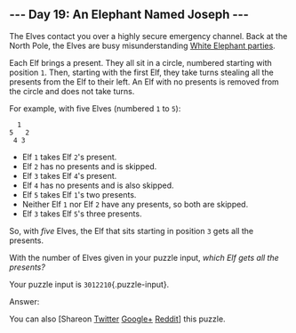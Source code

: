--- Day 19: An Elephant Named Joseph ---
----------------------------------------

The Elves contact you over a highly secure emergency channel. Back at
the North Pole, the Elves are busy <span
title="Eggnoggedly misunderstanding them, actually.">misunderstanding</span>
[White Elephant
parties](https://en.wikipedia.org/wiki/White_elephant_gift_exchange).

Each Elf brings a present. They all sit in a circle, numbered starting
with position `1`. Then, starting with the first Elf, they take turns
stealing all the presents from the Elf to their left. An Elf with no
presents is removed from the circle and does not take turns.

For example, with five Elves (numbered `1` to `5`):

      1
    5   2
     4 3

-   Elf `1` takes Elf `2`'s present.
-   Elf `2` has no presents and is skipped.
-   Elf `3` takes Elf `4`'s present.
-   Elf `4` has no presents and is also skipped.
-   Elf `5` takes Elf `1`'s two presents.
-   Neither Elf `1` nor Elf `2` have any presents, so both are skipped.
-   Elf `3` takes Elf `5`'s three presents.

So, with *five* Elves, the Elf that sits starting in position `3` gets
all the presents.

With the number of Elves given in your puzzle input, *which Elf gets all
the presents?*

Your puzzle input is `3012210`{.puzzle-input}.

Answer:

You can also <span class="share">\[Share<span class="share-content">on
[Twitter](https://twitter.com/intent/tweet?text=%22An+Elephant+Named+Joseph%22+%2D+Day+19+%2D+Advent+of+Code+2016&url=http%3A%2F%2Fadventofcode%2Ecom%2F2016%2Fday%2F19&related=ericwastl&hashtags=AdventOfCode)
[Google+](https://plus.google.com/share?url=http%3A%2F%2Fadventofcode%2Ecom%2F2016%2Fday%2F19)
[Reddit](http://www.reddit.com/submit?url=http%3A%2F%2Fadventofcode%2Ecom%2F2016%2Fday%2F19&title=%22An+Elephant+Named+Joseph%22+%2D+Day+19+%2D+Advent+of+Code+2016)</span>\]</span>
this puzzle.
